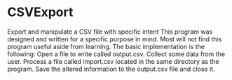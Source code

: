 # CSVExport
Export and manipulate a CSV file with specific intent
This program was designed and written for a specific purpose in mind.
Most will not find this program useful aside from learning. The basic
implementation is the following:
Open a file to write called output.csv.
Collect some data from the user.
Process a file called import.csv located in the same directory as the
program.
Save the altered information to the output.csv file and close it.
